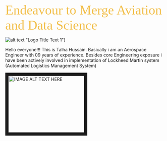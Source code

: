 
<span style="color: #f2bf4b; font-family: Babas; font-size: 3em;">Endeavour to Merge Aviation and Data Science</span>

![alt text](http://www.kdnuggets.com/wp-content/uploads/blogs_kdnuggets.jpg) "Logo Title Text 1")

Hello everyone!!!
This is Talha Hussain. Basically i am an Aerospace Engineer with 09 years of experience. Besides core Engineering exposure i have been actively involved in implementation of Lockheed Martin system (Automated Logistics Management System)



<a href="http://www.youtube.com/watch?feature=player_embedded&v=20UWwnfP5pA
" target="_blank"><img src="http://alexnoudelman.com/wp-content/uploads/2015/08/YouTube.jpg" 
alt="IMAGE ALT TEXT HERE" width="240" height="180" border="10" /></a>


